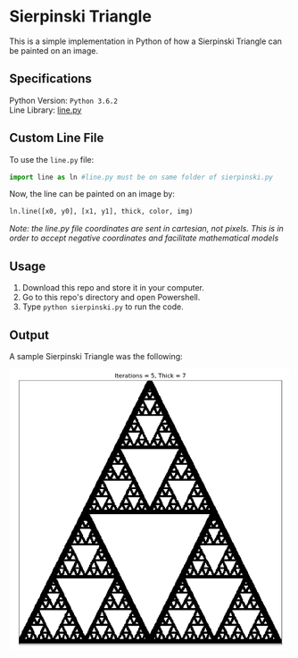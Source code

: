 # Sierpinski Triangle

This is a simple implementation in Python of how a Sierpinski Triangle can be painted on an image. <br />

## Specifications

Python Version: `Python 3.6.2` <br />
Line Library: [line.py](https://github.com/the-other-mariana/code-journal/blob/master/poly-spiral/line.py) <br />

## Custom Line File

To use the `line.py` file: <br />

```Python
import line as ln #line.py must be on same folder of sierpinski.py
```

Now, the line can be painted on an image by:

```Python
ln.line([x0, y0], [x1, y1], thick, color, img)
```
*Note: the line.py file coordinates are sent in cartesian, not pixels. This is in order to accept negative coordinates and facilitate mathematical models*

## Usage

1. Download this repo and store it in your computer.
1. Go to this repo's directory and open Powershell.
1. Type `python sierpinski.py` to run the code.

## Output

A sample Sierpinski Triangle was the following: <br />

![alt text](https://github.com/the-other-mariana/code-journal/blob/master/sierpinski-triangle/output/tri01.png) <br />
